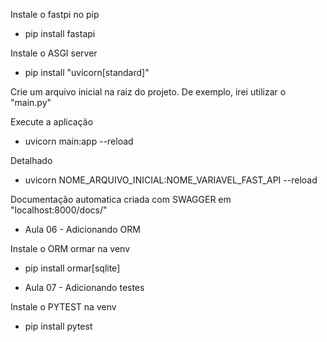Instale o fastpi no pip

-   pip install fastapi

Instale o  ASGI server

-   pip install "uvicorn[standard]"


Crie um arquivo inicial na raiz do projeto. De exemplo, irei utilizar o "main.py"

Execute a aplicação

-   uvicorn main:app --reload

Detalhado

-   uvicorn NOME_ARQUIVO_INICIAL:NOME_VARIAVEL_FAST_API --reload


Documentação automatica criada com SWAGGER em "localhost:8000/docs/"


- Aula 06 - Adicionando ORM

Instale o ORM ormar na venv

-   pip install ormar[sqlite]


- Aula 07 - Adicionando testes

Instale o PYTEST na venv

-   pip install pytest